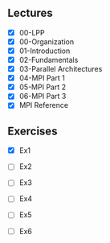 Lectures
------
- [x] 00-LPP
- [x] 00-Organization
- [x] 01-Introduction
- [x] 02-Fundamentals
- [x] 03-Parallel Architectures
- [x] 04-MPI Part 1
- [x] 05-MPI Part 2
- [x] 06-MPI Part 3
- [x] MPI Reference

Exercises
-------
- [x] Ex1
- [ ] Ex2
- [ ] Ex3
- [ ] Ex4
- [ ] Ex5
- [ ] Ex6

